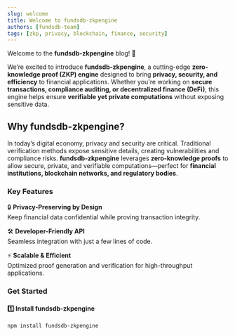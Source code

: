 ```yaml
---
slug: welcome
title: Welcome to fundsdb-zkpengine
authors: [fundsdb-team]
tags: [zkp, privacy, blockchain, finance, security]
---
```


Welcome to the **fundsdb-zkpengine** blog! 🚀  

We’re excited to introduce **fundsdb-zkpengine**, a cutting-edge **zero-knowledge proof (ZKP) engine** designed to bring **privacy, security, and efficiency** to financial applications. Whether you're working on **secure transactions, compliance auditing, or decentralized finance (DeFi)**, this engine helps ensure **verifiable yet private computations** without exposing sensitive data.  

<!-- truncate -->

## Why fundsdb-zkpengine?  

In today’s digital economy, privacy and security are critical. Traditional verification methods expose sensitive details, creating vulnerabilities and compliance risks. **fundsdb-zkpengine** leverages **zero-knowledge proofs** to allow secure, private, and verifiable computations—perfect for **financial institutions, blockchain networks, and regulatory bodies**.  

### **Key Features**  

🔒 **Privacy-Preserving by Design**  
Keep financial data confidential while proving transaction integrity.  

🛠️ **Developer-Friendly API**  
Seamless integration with just a few lines of code.  

⚡ **Scalable & Efficient**  
Optimized proof generation and verification for high-throughput applications.  

### **Get Started**  

#### 1️⃣ Install fundsdb-zkpengine  

```sh
npm install fundsdb-zkpengine

